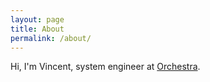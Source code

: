 ```yaml
---
layout: page
title: About
permalink: /about/
---
```


Hi, I'm Vincent, system engineer at [Orchestra](http://www.orchestra.eu).
